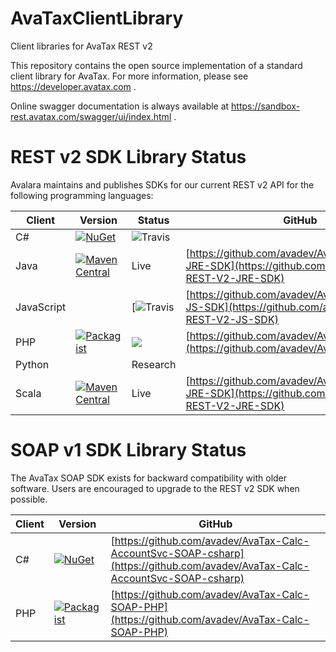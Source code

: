 # AvaTaxClientLibrary
Client libraries for AvaTax REST v2

This repository contains the open source implementation of a standard client library for AvaTax.  For more information, please see https://developer.avatax.com .

Online swagger documentation is always available at https://sandbox-rest.avatax.com/swagger/ui/index.html .

# REST v2 SDK Library Status

Avalara maintains and publishes SDKs for our current REST v2 API for the following programming languages:

| Client | Version | Status | GitHub |
|--------|---------|--------|--------|
| C# | [![NuGet](https://img.shields.io/nuget/v/Avalara.AvaTax.svg)](https://www.nuget.org/packages/Avalara.AvaTax/) | ![Travis](https://api.travis-ci.org/avadev/AvaTax-REST-V2-DotNet-SDK.svg?branch=master&style=plastic) | |
| Java | [![Maven Central](https://maven-badges.herokuapp.com/maven-central/net.avalara.avatax/avatax-rest-v2-api-java_2.11/badge.svg)](https://maven-badges.herokuapp.com/maven-central/net.avalara.avatax/avatax-rest-v2-api-java_2.11) | Live | [https://github.com/avadev/AvaTax-REST-V2-JRE-SDK](https://github.com/avadev/AvaTax-REST-V2-JRE-SDK) |
| JavaScript | | [![Travis](https://api.travis-ci.org/avadev/AvaTax-REST-V2-JRE-SDK.svg?branch=master&style=plastic) | [https://github.com/avadev/AvaTax-REST-V2-JS-SDK](https://github.com/avadev/AvaTax-REST-V2-JS-SDK) |
| PHP | [![Packagist](https://img.shields.io/packagist/v/avalara/avataxclient.svg?style=plastic)](https://packagist.org/packages/avalara/avataxclient) | ![](https://api.travis-ci.org/avadev/AvaTax-REST-V2-PHP-SDK.svg?branch=master&style=plastic) | [https://github.com/avadev/AvaTaxClientLibrary](https://github.com/avadev/AvaTaxClientLibrary) |
| Python | | Research | |
| Scala | [![Maven Central](https://maven-badges.herokuapp.com/maven-central/net.avalara.avatax/avatax-rest-v2-api-java_2.11/badge.svg)](https://maven-badges.herokuapp.com/maven-central/net.avalara.avatax/avatax-rest-v2-api-java_2.11) | Live | [https://github.com/avadev/AvaTax-REST-V2-JRE-SDK](https://github.com/avadev/AvaTax-REST-V2-JRE-SDK) |

# SOAP v1 SDK Library Status

The AvaTax SOAP SDK exists for backward compatibility with older software.  Users are encouraged to upgrade to the REST v2 SDK when possible.

| Client | Version | GitHub |
|--------|---------|--------|
| C# | [![NuGet](https://img.shields.io/nuget/v/Avalara.AvaTax.SoapClient.svg)](https://www.nuget.org/packages/Avalara.AvaTax.SoapClient/) | [https://github.com/avadev/AvaTax-Calc-AccountSvc-SOAP-csharp](https://github.com/avadev/AvaTax-Calc-AccountSvc-SOAP-csharp) |
| PHP | [![Packagist](https://img.shields.io/packagist/v/avalara/avatax.svg)](https://packagist.org/packages/avalara/avatax) | [https://github.com/avadev/AvaTax-Calc-SOAP-PHP](https://github.com/avadev/AvaTax-Calc-SOAP-PHP) |
